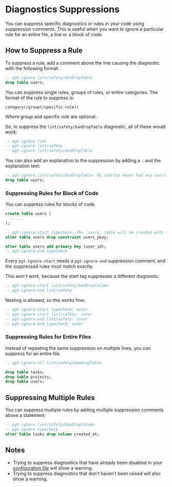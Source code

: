 # Diagnostics Suppressions

You can suppress specific diagnostics or rules in your code using suppression comments. This is useful when you want to ignore a particular rule for an entire file, a line or a block of code.

## How to Suppress a Rule

To suppress a rule, add a comment above the line causing the diagnostic with the following format:

```sql
-- pgt-ignore lint/safety/banDropTable
drop table users;
```

You can suppress single rules, groups of rules, or entire categories. The format of the rule to suppress is:

`category(/group(/specific-rule))`

Where group and specific rule are optional.

So, to suppress the `lint/safety/banDropTable` diagnostic, all of these would work:

```sql
-- pgt-ignore lint
-- pgt-ignore lint/safety
-- pgt-ignore lint/safety/banDropTable
```

You can also add an explanation to the suppression by adding a `:` and the explanation text:

```sql
-- pgt-ignore lint/safety/banDropTable: My startup never had any users.
drop table users;
```

### Suppressing Rules for Block of Code

You can suppress rules for blocks of code.

```sql
create table users (
  -- ...
);

-- pgt-ignore-start typecheck: The `users` table will be created with this migration.
alter table users drop constraint users_pkey;

alter table users add primary key (user_id);
-- pgt-ignore-end typecheck
```

Every `pgt-ignore-start` needs a `pgt-ignore-end` suppression comment, and the suppressed rules must match exactly.

This _won't_ work, because the start tag suppresses a different diagnostic:

```sql
-- pgt-ignore-start lint/safety/banDropColumn
-- pgt-ignore-end lint/safety
```

Nesting is allowed, so this works fine:

```sql
-- pgt-ignore-start typecheck: outer
-- pgt-ignore-start lint/safety: inner
-- pgt-ignore-end lint/safety: inner
-- pgt-ignore-end typecheck: outer
```

### Suppressing Rules for Entire Files

Instead of repeating the same suppression on multiple lines, you can suppress for an entire file.

```sql
-- pgt-ignore-all lint/safety/banDropTable

drop table tasks;
drop table projects;
drop table users;
```

## Suppressing Multiple Rules

You can suppress multiple rules by adding multiple suppression comments above a statement:

```sql
-- pgt-ignore lint/safety/banDropColumn
-- pgt-ignore typecheck
alter table tasks drop column created_at;
```

## Notes

- Trying to suppress diagnostics that have already been disabled in your [configuration file](/#configuration) will show a warning.  
- Trying to suppress diagnostics that don't haven't been raised will also show a warning.  
